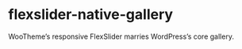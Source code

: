 flexslider-native-gallery
=========================

WooTheme’s responsive FlexSlider marries WordPress’s core gallery.